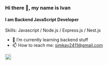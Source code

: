 ### Hi there 👋, my name is Ivan
#### I am Backend JavaScript Developer

Skills: Javascript / Node.js / Express.js / Nest.js

- 🌱 I’m currently learning backend stuff 
- 📫 How to reach me: simkav2411@gmail.com 


[<img src='https://cdn.jsdelivr.net/npm/simple-icons@3.0.1/icons/telegram.svg' alt='telegram' height='20'>](https://t.me/simkav)  

